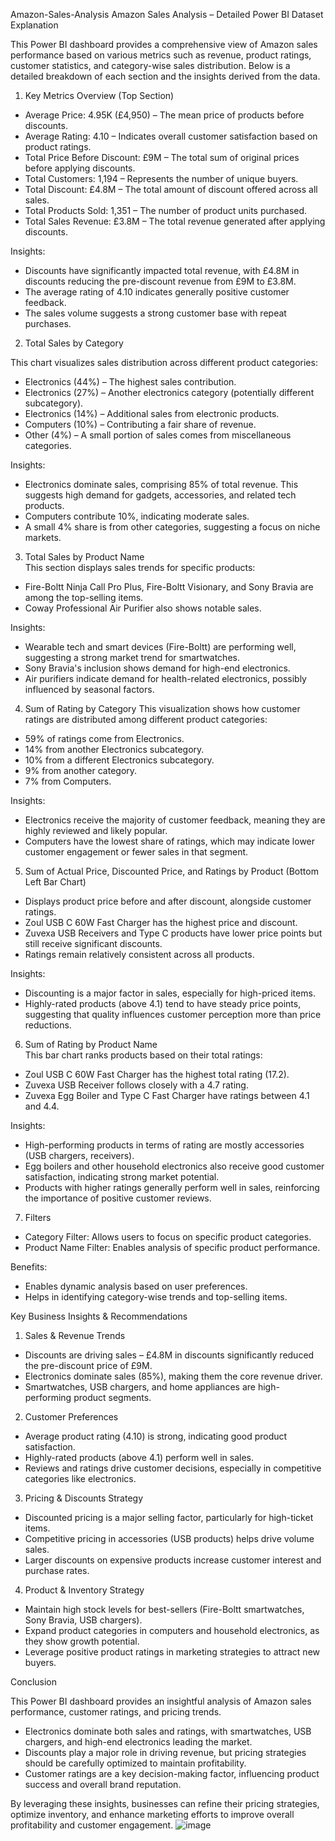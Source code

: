 Amazon-Sales-Analysis
Amazon Sales Analysis – Detailed Power BI Dataset Explanation  

This Power BI dashboard provides a comprehensive view of Amazon sales performance based on various metrics such as revenue, product ratings, customer statistics, and category-wise sales distribution. Below is a detailed breakdown of each section and the insights derived from the data. 

1. Key Metrics Overview (Top Section)  

- Average Price: 4.95K (£4,950) – The mean price of products before discounts.  
- Average Rating: 4.10 – Indicates overall customer satisfaction based on product ratings.  
- Total Price Before Discount: £9M – The total sum of original prices before applying discounts.  
- Total Customers: 1,194 – Represents the number of unique buyers.  
- Total Discount: £4.8M – The total amount of discount offered across all sales.  
- Total Products Sold: 1,351 – The number of product units purchased.  
- Total Sales Revenue: £3.8M – The total revenue generated after applying discounts.  

Insights:  
- Discounts have significantly impacted total revenue, with £4.8M in discounts reducing the pre-discount revenue from £9M to £3.8M.  
- The average rating of 4.10 indicates generally positive customer feedback.  
- The sales volume suggests a strong customer base with repeat purchases.  

2. Total Sales by Category  

This chart visualizes sales distribution across different product categories:  
- Electronics (44%) – The highest sales contribution.  
- Electronics (27%) – Another electronics category (potentially different subcategory).  
- Electronics (14%) – Additional sales from electronic products.  
- Computers (10%) – Contributing a fair share of revenue.  
- Other (4%) – A small portion of sales comes from miscellaneous categories.  

Insights:  
- Electronics dominate sales, comprising 85% of total revenue. This suggests high demand for gadgets, accessories, and related tech products.  
- Computers contribute 10%, indicating moderate sales.  
- A small 4% share is from other categories, suggesting a focus on niche markets.  

3. Total Sales by Product Name  
This section displays sales trends for specific products:  
- Fire-Boltt Ninja Call Pro Plus, Fire-Boltt Visionary, and Sony Bravia are among the top-selling items.  
- Coway Professional Air Purifier also shows notable sales.  

Insights:  
- Wearable tech and smart devices (Fire-Boltt) are performing well, suggesting a strong market trend for smartwatches.  
- Sony Bravia's inclusion shows demand for high-end electronics.  
- Air purifiers indicate demand for health-related electronics, possibly influenced by seasonal factors.  

4. Sum of Rating by Category 
This visualization shows how customer ratings are distributed among different product categories:  
- 59% of ratings come from Electronics.  
- 14% from another Electronics subcategory.  
- 10% from a different Electronics subcategory.  
- 9% from another category.  
- 7% from Computers.  

Insights:  
- Electronics receive the majority of customer feedback, meaning they are highly reviewed and likely popular.  
- Computers have the lowest share of ratings, which may indicate lower customer engagement or fewer sales in that segment.  

5. Sum of Actual Price, Discounted Price, and Ratings by Product (Bottom Left Bar Chart)  
- Displays product price before and after discount, alongside customer ratings.  
- Zoul USB C 60W Fast Charger has the highest price and discount.  
- Zuvexa USB Receivers and Type C products have lower price points but still receive significant discounts.  
- Ratings remain relatively consistent across all products.  

Insights:  
- Discounting is a major factor in sales, especially for high-priced items.  
- Highly-rated products (above 4.1) tend to have steady price points, suggesting that quality influences customer perception more than price reductions.  


6. Sum of Rating by Product Name  
This bar chart ranks products based on their total ratings:  
- Zoul USB C 60W Fast Charger has the highest total rating (17.2).  
- Zuvexa USB Receiver follows closely with a 4.7 rating.  
- Zuvexa Egg Boiler and Type C Fast Charger have ratings between 4.1 and 4.4.  

Insights:  
- High-performing products in terms of rating are mostly accessories (USB chargers, receivers).  
- Egg boilers and other household electronics also receive good customer satisfaction, indicating strong market potential.  
- Products with higher ratings generally perform well in sales, reinforcing the importance of positive customer reviews.  

7. Filters

- Category Filter: Allows users to focus on specific product categories.  
- Product Name Filter: Enables analysis of specific product performance.  

Benefits:  

- Enables dynamic analysis based on user preferences.  
- Helps in identifying category-wise trends and top-selling items.  


Key Business Insights & Recommendations  

1. Sales & Revenue Trends  

- Discounts are driving sales – £4.8M in discounts significantly reduced the pre-discount price of £9M.  
- Electronics dominate sales (85%), making them the core revenue driver.  
- Smartwatches, USB chargers, and home appliances are high-performing product segments.  

2. Customer Preferences  

- Average product rating (4.10) is strong, indicating good product satisfaction.  
- Highly-rated products (above 4.1) perform well in sales.  
- Reviews and ratings drive customer decisions, especially in competitive categories like electronics.  

3. Pricing & Discounts Strategy  

- Discounted pricing is a major selling factor, particularly for high-ticket items.  
- Competitive pricing in accessories (USB products) helps drive volume sales.  
- Larger discounts on expensive products increase customer interest and purchase rates.  

4. Product & Inventory Strategy  

- Maintain high stock levels for best-sellers (Fire-Boltt smartwatches, Sony Bravia, USB chargers).  
- Expand product categories in computers and household electronics, as they show growth potential.  
- Leverage positive product ratings in marketing strategies to attract new buyers.  


Conclusion  

This Power BI dashboard provides an insightful analysis of Amazon sales performance, customer ratings, and pricing trends.  

- Electronics dominate both sales and ratings, with smartwatches, USB chargers, and high-end electronics leading the market.  
- Discounts play a major role in driving revenue, but pricing strategies should be carefully optimized to maintain profitability.  
- Customer ratings are a key decision-making factor, influencing product success and overall brand reputation.  

By leveraging these insights, businesses can refine their pricing strategies, optimize inventory, and enhance marketing efforts to improve overall profitability and customer engagement.
![image](https://github.com/user-attachments/assets/6feb9d5e-0fb5-4c29-81c1-abdf36899837)
